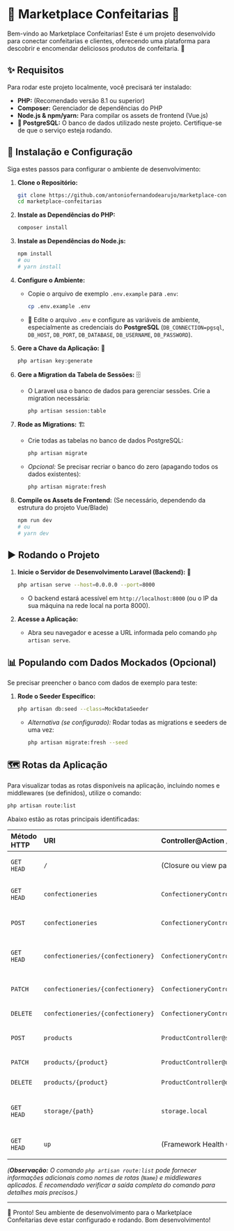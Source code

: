 # 🎂 Marketplace Confeitarias 🍰

Bem-vindo ao Marketplace Confeitarias! Este é um projeto desenvolvido para conectar confeitarias e clientes, oferecendo uma plataforma para descobrir e encomendar deliciosos produtos de confeitaria. 🧁

## ✨ Requisitos

Para rodar este projeto localmente, você precisará ter instalado:

*   **PHP:** (Recomendado versão 8.1 ou superior)
*   **Composer:** Gerenciador de dependências do PHP
*   **Node.js & npm/yarn:** Para compilar os assets de frontend (Vue.js)
*   **🐘 PostgreSQL:** O banco de dados utilizado neste projeto. Certifique-se de que o serviço esteja rodando.

## 🚀 Instalação e Configuração

Siga estes passos para configurar o ambiente de desenvolvimento:

1.  **Clone o Repositório:**
    ```bash
    git clone https://github.com/antoniofernandodearujo/marketplace-confeitarias.git
    cd marketplace-confeitarias
    ```

2.  **Instale as Dependências do PHP:**
    ```bash
    composer install
    ```

3.  **Instale as Dependências do Node.js:**
    ```bash
    npm install
    # ou
    # yarn install
    ```

4.  **Configure o Ambiente:**
    *   Copie o arquivo de exemplo `.env.example` para `.env`:
        ```bash
        cp .env.example .env
        ```
    *   📄 Edite o arquivo `.env` e configure as variáveis de ambiente, especialmente as credenciais do **PostgreSQL** (`DB_CONNECTION=pgsql`, `DB_HOST`, `DB_PORT`, `DB_DATABASE`, `DB_USERNAME`, `DB_PASSWORD`).

5.  **Gere a Chave da Aplicação:** 🔑
    ```bash
    php artisan key:generate
    ```

6.  **Gere a Migration da Tabela de Sessões:** 🗄️
    *   O Laravel usa o banco de dados para gerenciar sessões. Crie a migration necessária:
        ```bash
        php artisan session:table
        ```

7.  **Rode as Migrations:** 🏗️
    *   Crie todas as tabelas no banco de dados PostgreSQL:
        ```bash
        php artisan migrate
        ```
    *   *Opcional:* Se precisar recriar o banco do zero (apagando todos os dados existentes):
        ```bash
        php artisan migrate:fresh
        ```

8.  **Compile os Assets de Frontend:** (Se necessário, dependendo da estrutura do projeto Vue/Blade)
    ```bash
    npm run dev
    # ou
    # yarn dev
    ```

## ▶️ Rodando o Projeto

1.  **Inicie o Servidor de Desenvolvimento Laravel (Backend):** 🚀
    ```bash
    php artisan serve --host=0.0.0.0 --port=8000
    ```
    *   O backend estará acessível em `http://localhost:8000` (ou o IP da sua máquina na rede local na porta 8000).

2.  **Acesse a Aplicação:**
    *   Abra seu navegador e acesse a URL informada pelo comando `php artisan serve`.

## 📊 Populando com Dados Mockados (Opcional)

Se precisar preencher o banco com dados de exemplo para teste:

1.  **Rode o Seeder Específico:**
    ```bash
    php artisan db:seed --class=MockDataSeeder
    ```
    *   *Alternativa (se configurado):* Rodar todas as migrations e seeders de uma vez:
        ```bash
        php artisan migrate:fresh --seed
        ```

## 🗺️ Rotas da Aplicação

Para visualizar todas as rotas disponíveis na aplicação, incluindo nomes e middlewares (se definidos), utilize o comando:

```bash
php artisan route:list
```

Abaixo estão as rotas principais identificadas:

| Método HTTP | URI                           | Controller@Action / Handler        | Descrição (Sugestão)             |
| :---------- | :---------------------------- | :------------------------------- | :------------------------------- |
| `GET HEAD`  | `/`                           | (Closure ou view padrão)         | Rota principal / Home page       |
| `GET HEAD`  | `confectioneries`             | `ConfectioneryController@index`  | Lista todas as confeitarias      |
| `POST`      | `confectioneries`             | `ConfectioneryController@store`  | Cria uma nova confeitaria        |
| `GET HEAD`  | `confectioneries/{confectionery}` | `ConfectioneryController@show`   | Mostra detalhes de uma confeitaria |
| `PATCH`     | `confectioneries/{confectionery}` | `ConfectioneryController@update` | Atualiza uma confeitaria         |
| `DELETE`    | `confectioneries/{confectionery}` | `ConfectioneryController@destroy`| Deleta uma confeitaria           |
| `POST`      | `products`                    | `ProductController@store`        | Cria um novo produto             |
| `PATCH`     | `products/{product}`          | `ProductController@update`       | Atualiza um produto              |
| `DELETE`    | `products/{product}`          | `ProductController@destroy`      | Deleta um produto                |
| `GET HEAD`  | `storage/{path}`              | `storage.local`                  | Acessa arquivos no storage linkado |
| `GET HEAD`  | `up`                          | (Framework Health Check)         | Verifica o status da aplicação   |

*(**Observação:** O comando `php artisan route:list` pode fornecer informações adicionais como nomes de rotas (`Name`) e middlewares aplicados. É recomendado verificar a saída completa do comando para detalhes mais precisos.)*

---

🎉 Pronto! Seu ambiente de desenvolvimento para o Marketplace Confeitarias deve estar configurado e rodando. Bom desenvolvimento!
